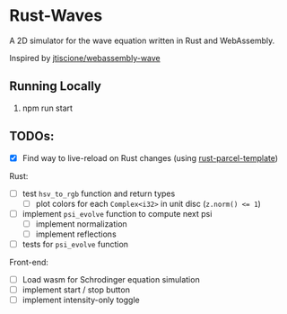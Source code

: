 # Rust-Waves

A 2D simulator for the wave equation written in Rust and WebAssembly. 

Inspired by [jtiscione/webassembly-wave](https://github.com/jtiscione/webassembly-wave)

## Running Locally

1. npm run start

## TODOs:

- [x] Find way to live-reload on Rust changes (using [rust-parcel-template](https://github.com/rustwasm/rust-parcel-template))

Rust:
- [ ] test `hsv_to_rgb` function and return types
  - [ ] plot colors for each `Complex<i32>` in unit disc (`z.norm() <= 1`)
- [ ] implement `psi_evolve` function to compute next psi
  - [ ] implement normalization
  - [ ] implement reflections
- [ ] tests for `psi_evolve` function

Front-end:
- [ ] Load wasm for Schrodinger equation simulation
- [ ] implement start / stop button
- [ ] implement intensity-only toggle